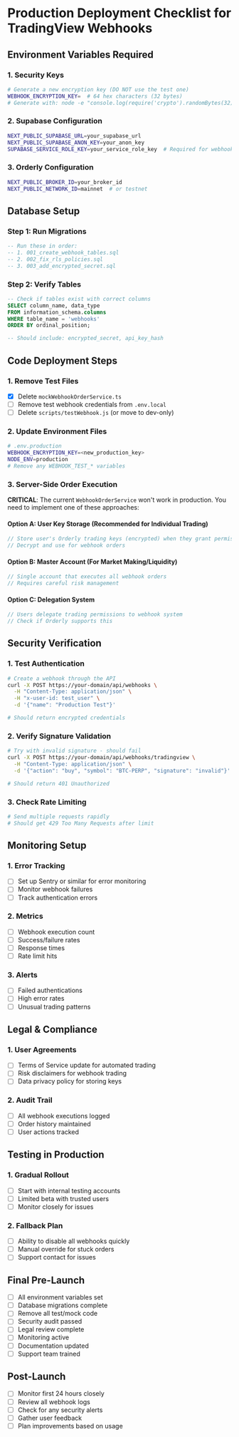 # Production Deployment Checklist for TradingView Webhooks

## Environment Variables Required

### 1. Security Keys
```bash
# Generate a new encryption key (DO NOT use the test one)
WEBHOOK_ENCRYPTION_KEY=  # 64 hex characters (32 bytes)
# Generate with: node -e "console.log(require('crypto').randomBytes(32).toString('hex'))"
```

### 2. Supabase Configuration
```bash
NEXT_PUBLIC_SUPABASE_URL=your_supabase_url
NEXT_PUBLIC_SUPABASE_ANON_KEY=your_anon_key
SUPABASE_SERVICE_ROLE_KEY=your_service_role_key  # Required for webhook operations
```

### 3. Orderly Configuration
```bash
NEXT_PUBLIC_BROKER_ID=your_broker_id
NEXT_PUBLIC_NETWORK_ID=mainnet  # or testnet
```

## Database Setup

### Step 1: Run Migrations
```sql
-- Run these in order:
-- 1. 001_create_webhook_tables.sql
-- 2. 002_fix_rls_policies.sql
-- 3. 003_add_encrypted_secret.sql
```

### Step 2: Verify Tables
```sql
-- Check if tables exist with correct columns
SELECT column_name, data_type
FROM information_schema.columns
WHERE table_name = 'webhooks'
ORDER BY ordinal_position;

-- Should include: encrypted_secret, api_key_hash
```

## Code Deployment Steps

### 1. Remove Test Files
- [x] Delete `mockWebhookOrderService.ts`
- [ ] Remove test webhook credentials from `.env.local`
- [ ] Delete `scripts/testWebhook.js` (or move to dev-only)

### 2. Update Environment Files
```bash
# .env.production
WEBHOOK_ENCRYPTION_KEY=<new_production_key>
NODE_ENV=production
# Remove any WEBHOOK_TEST_* variables
```

### 3. Server-Side Order Execution

**CRITICAL**: The current `WebhookOrderService` won't work in production. You need to implement one of these approaches:

#### Option A: User Key Storage (Recommended for Individual Trading)
```typescript
// Store user's Orderly trading keys (encrypted) when they grant permission
// Decrypt and use for webhook orders
```

#### Option B: Master Account (For Market Making/Liquidity)
```typescript
// Single account that executes all webhook orders
// Requires careful risk management
```

#### Option C: Delegation System
```typescript
// Users delegate trading permissions to webhook system
// Check if Orderly supports this
```

## Security Verification

### 1. Test Authentication
```bash
# Create a webhook through the API
curl -X POST https://your-domain/api/webhooks \
  -H "Content-Type: application/json" \
  -H "x-user-id: test_user" \
  -d '{"name": "Production Test"}'

# Should return encrypted credentials
```

### 2. Verify Signature Validation
```bash
# Try with invalid signature - should fail
curl -X POST https://your-domain/api/webhooks/tradingview \
  -H "Content-Type: application/json" \
  -d '{"action": "buy", "symbol": "BTC-PERP", "signature": "invalid"}'

# Should return 401 Unauthorized
```

### 3. Check Rate Limiting
```bash
# Send multiple requests rapidly
# Should get 429 Too Many Requests after limit
```

## Monitoring Setup

### 1. Error Tracking
- [ ] Set up Sentry or similar for error monitoring
- [ ] Monitor webhook failures
- [ ] Track authentication errors

### 2. Metrics
- [ ] Webhook execution count
- [ ] Success/failure rates
- [ ] Response times
- [ ] Rate limit hits

### 3. Alerts
- [ ] Failed authentications
- [ ] High error rates
- [ ] Unusual trading patterns

## Legal & Compliance

### 1. User Agreements
- [ ] Terms of Service update for automated trading
- [ ] Risk disclaimers for webhook trading
- [ ] Data privacy policy for storing keys

### 2. Audit Trail
- [ ] All webhook executions logged
- [ ] Order history maintained
- [ ] User actions tracked

## Testing in Production

### 1. Gradual Rollout
- [ ] Start with internal testing accounts
- [ ] Limited beta with trusted users
- [ ] Monitor closely for issues

### 2. Fallback Plan
- [ ] Ability to disable all webhooks quickly
- [ ] Manual override for stuck orders
- [ ] Support contact for issues

## Final Pre-Launch

- [ ] All environment variables set
- [ ] Database migrations complete
- [ ] Remove all test/mock code
- [ ] Security audit passed
- [ ] Legal review complete
- [ ] Monitoring active
- [ ] Documentation updated
- [ ] Support team trained

## Post-Launch

- [ ] Monitor first 24 hours closely
- [ ] Review all webhook logs
- [ ] Check for any security alerts
- [ ] Gather user feedback
- [ ] Plan improvements based on usage